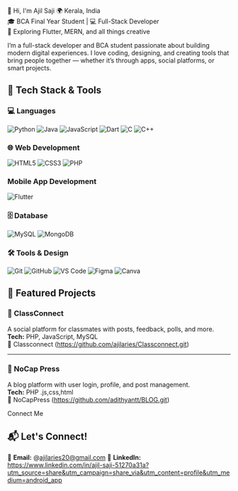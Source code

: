 👋 Hi, I'm Ajil  Saji
🌍 Kerala, India  
🎓 BCA Final Year Student | 💻 Full-Stack Developer  
📱 Exploring Flutter, MERN, and all things creative

I’m  a full-stack developer and BCA student passionate about building modern digital experiences.
I love coding, designing, and creating tools that bring people together — whether it’s through apps, social platforms, or smart projects.

## 🚀 Tech Stack & Tools

### 💻 Languages  
![Python](https://img.shields.io/badge/Python-3776AB?style=for-the-badge&logo=python&logoColor=white)
![Java](https://img.shields.io/badge/Java-ED8B00?style=for-the-badge&logo=openjdk&logoColor=white)
![JavaScript](https://img.shields.io/badge/JavaScript-F7DF1E?style=for-the-badge&logo=javascript&logoColor=black)
![Dart](https://img.shields.io/badge/Dart-0175C2?style=for-the-badge&logo=dart&logoColor=white)
![C](https://img.shields.io/badge/C-A8B9CC?style=for-the-badge&logo=c&logoColor=white)
![C++](https://img.shields.io/badge/C++-00599C?style=for-the-badge&logo=cplusplus&logoColor=white)

### 🌐 Web Development  
![HTML5](https://img.shields.io/badge/HTML5-E34F26?style=for-the-badge&logo=html5&logoColor=white)
![CSS3](https://img.shields.io/badge/CSS3-1572B6?style=for-the-badge&logo=css3&logoColor=white)
![PHP](https://img.shields.io/badge/PHP-777BB4?style=for-the-badge&logo=php&logoColor=white)

### Mobile App Development
![Flutter](https://img.shields.io/badge/Flutter-02569B?style=for-the-badge&logo=flutter&logoColor=white)




### 🗄️ Database  
![MySQL](https://img.shields.io/badge/MySQL-005C84?style=for-the-badge&logo=mysql&logoColor=white)
![MongoDB](https://img.shields.io/badge/MongoDB-4EA94B?style=for-the-badge&logo=mongodb&logoColor=white)

### 🛠 Tools & Design  
![Git](https://img.shields.io/badge/Git-F05032?style=flat&logo=git&logoColor=white)
![GitHub](https://img.shields.io/badge/GitHub-181717?style=flat&logo=github&logoColor=white)
![VS Code](https://img.shields.io/badge/VS%20Code-0078D4?style=flat&logo=visual-studio-code&logoColor=white)
![Figma](https://img.shields.io/badge/Figma-F24E1E?style=flat&logo=figma&logoColor=white)
![Canva](https://img.shields.io/badge/Canva-00C4CC?style=flat&logo=canva&logoColor=white)


## 📂 Featured Projects

### 🧠 ClassConnect  
A social platform for classmates with posts, feedback, polls, and more.  
**Tech:** PHP, JavaScript, MySQL  
🔗 Classconnect (https://github.com/ajilaries/Classconnect.git)

---

### 📰 NoCap Press  
A blog platform with user login, profile, and post management.  
**Tech:** PHP .js,css,html  
🔗 NoCapPress (https://github.com/adithyantt/BLOG.git)

Connect Me

## 📬 Let's Connect!

💌 **Email:** @ajilaries20@gmail.com
💼 **LinkedIn:** https://www.linkedin.com/in/ajil-saji-51270a31a?utm_source=share&utm_campaign=share_via&utm_content=profile&utm_medium=android_app 
 


